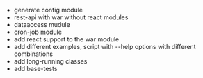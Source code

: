 - generate config module
- rest-api with war without react modules
- dataaccess mudule
- cron-job module
- add react support to the war module
- add different examples, script with --help options with different combinations
- add long-running classes
- add base-tests
